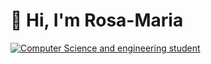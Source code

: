   # 👋 Hi, I'm Rosa-Maria 

[![Computer Science and engineering student](https://readme-typing-svg.herokuapp.com?font=Fira+Code&pause=1000&color=2E9EF7&center=true&vCenter=true&width=435&lines=Welcome+to+my+GitHub+profile!;Always+learning+new+things;Building+cool+projects)](https://git.io/typing-svg)


